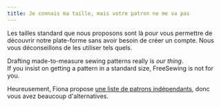 ```yaml
---
title: Je connais ma taille, mais votre patron ne me va pas
---
```


Les tailles standard que nous proposons sont là pour vous permettre de découvrir notre plate-forme sans avoir besoin de créer un compte. Nous vous déconseillons de les utiliser tels quels.

Drafting made-to-measure sewing patterns really is _our thing_.\
If you insist on getting a pattern in a standard size, FreeSewing is not for you.

Heureusement, Fiona propose [une liste de patrons indépendants](https://chainstitcher.blogspot.com/p/indie-pattern-designers.html), donc vous avez beaucoup d'alternatives.
